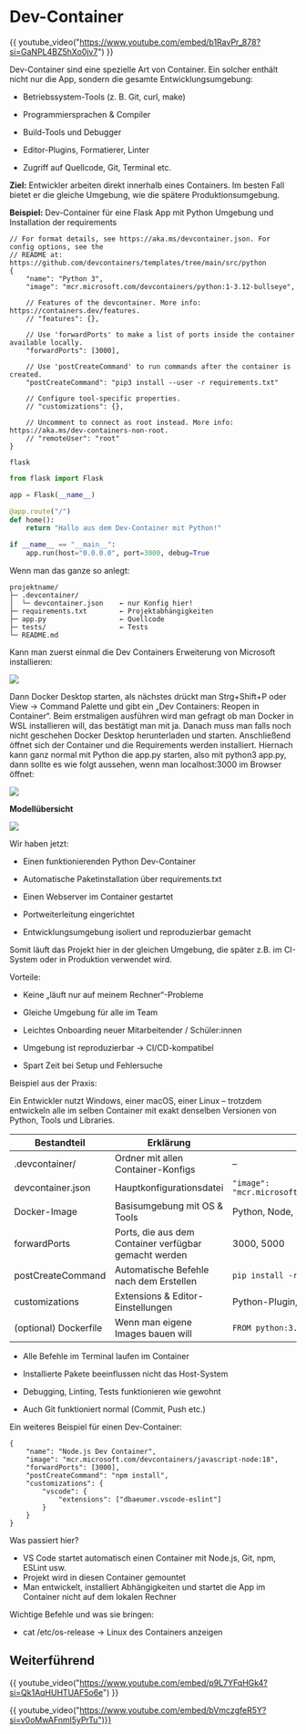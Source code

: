# Dev-Container

{{ youtube_video("https://www.youtube.com/embed/b1RavPr_878?si=GaNPL4BZ5hXo0jv7") }}

Dev-Container sind eine spezielle Art von Container. Ein solcher enthält nicht nur die App, sondern die gesamte Entwicklungsumgebung:

* Betriebssystem-Tools (z. B. Git, curl, make)

* Programmiersprachen & Compiler

* Build-Tools und Debugger

* Editor-Plugins, Formatierer, Linter

* Zugriff auf Quellcode, Git, Terminal etc.

**Ziel:** Entwickler arbeiten direkt innerhalb eines Containers. Im besten Fall bietet er die gleiche Umgebung, wie die spätere Produktionsumgebung.


**Beispiel:** Dev-Container für eine Flask App mit Python Umgebung und Installation der requirements

```title="Devcontainer.json"
// For format details, see https://aka.ms/devcontainer.json. For config options, see the
// README at: https://github.com/devcontainers/templates/tree/main/src/python
{
    "name": "Python 3",
    "image": "mcr.microsoft.com/devcontainers/python:1-3.12-bullseye",

    // Features of the devcontainer. More info: https://containers.dev/features.
    // "features": {},

    // Use 'forwardPorts' to make a list of ports inside the container available locally.
    "forwardPorts": [3000],

    // Use 'postCreateCommand' to run commands after the container is created.
    "postCreateCommand": "pip3 install --user -r requirements.txt"

    // Configure tool-specific properties.
    // "customizations": {},

    // Uncomment to connect as root instead. More info: https://aka.ms/dev-containers-non-root.
    // "remoteUser": "root"
}
```

```title="Requirements.txt"
flask
```

```python title="app.py"
from flask import Flask

app = Flask(__name__)

@app.route("/")
def home():
    return "Hallo aus dem Dev-Container mit Python!"

if __name__ == "__main__":
    app.run(host="0.0.0.0", port=3000, debug=True
```

Wenn man das ganze so anlegt:

```
projektname/
├─ .devcontainer/
│  └─ devcontainer.json    ← nur Konfig hier!
├─ requirements.txt        ← Projektabhängigkeiten
├─ app.py                  ← Quellcode
├─ tests/                  ← Tests
└─ README.md
```

Kann man zuerst einmal die Dev Containers Erweiterung von Microsoft installieren:

![](../assets/docker_102.jpg)

Dann Docker Desktop starten, als nächstes drückt man Strg+Shift+P oder View -> Command Palette und gibt ein „Dev Containers: Reopen in Container“. Beim erstmaligen ausführen wird man gefragt ob man Docker in WSL installieren will, das bestätigt man mit ja. Danach muss man falls noch nicht geschehen Docker Desktop herunterladen und starten. Anschließend öffnet sich der Container und die Requirements werden installiert. Hiernach kann ganz normal mit Python die app.py starten, also mit python3 app.py, dann sollte es wie folgt aussehen, wenn man localhost:3000 im Browser öffnet:

![](../assets/docker_104.jpg)

**Modellübersicht**

![](../assets/docker_101.jpg)


Wir haben jetzt:

* Einen funktionierenden Python Dev-Container

* Automatische Paketinstallation über requirements.txt

* Einen Webserver im Container gestartet

* Portweiterleitung eingerichtet

* Entwicklungsumgebung isoliert und reproduzierbar gemacht

Somit läuft das Projekt hier in der gleichen Umgebung, die später z.B. im CI-System oder in Produktion verwendet wird.


Vorteile:

* Keine „läuft nur auf meinem Rechner“-Probleme

* Gleiche Umgebung für alle im Team

* Leichtes Onboarding neuer Mitarbeitender / Schüler:innen

* Umgebung ist reproduzierbar → CI/CD-kompatibel

* Spart Zeit bei Setup und Fehlersuche

Beispiel aus der Praxis:

Ein Entwickler nutzt Windows, einer macOS, einer Linux – trotzdem entwickeln alle im selben Container mit exakt denselben Versionen von Python, Tools und Libraries.

| Bestandteil         | Erklärung                                         | Beispiel |
|---------------------|--------------------------------------------------|-----------|
| .devcontainer/      | Ordner mit allen Container-Konfigs               | – |
| devcontainer.json   | Hauptkonfigurationsdatei                         | `"image": "mcr.microsoft.com/devcontainers/python:3.12"` |
| Docker-Image        | Basisumgebung mit OS & Tools                     | Python, Node, Ubuntu etc. |
| forwardPorts        | Ports, die aus dem Container verfügbar gemacht werden | 3000, 5000 |
| postCreateCommand   | Automatische Befehle nach dem Erstellen          | `pip install -r requirements.txt` |
| customizations      | Extensions & Editor-Einstellungen                | Python-Plugin, Linter etc. |
| (optional) Dockerfile | Wenn man eigene Images bauen will              | `FROM python:3.12-slim` |

* Alle Befehle im Terminal laufen im Container

* Installierte Pakete beeinflussen nicht das Host-System

* Debugging, Linting, Tests funktionieren wie gewohnt

* Auch Git funktioniert normal (Commit, Push etc.)

Ein weiteres Beispiel für einen Dev-Container:

```title="Devcontainer.json"
{
    "name": "Node.js Dev Container",
    "image": "mcr.microsoft.com/devcontainers/javascript-node:18",
    "forwardPorts": [3000],
    "postCreateCommand": "npm install",
    "customizations": {
        "vscode": {
            "extensions": ["dbaeumer.vscode-eslint"]
        }
    }
}
```

Was passiert hier?

* VS Code startet automatisch einen Container mit Node.js, Git, npm, ESLint usw.
* Projekt wird in diesen Container gemountet
* Man entwickelt, installiert Abhängigkeiten und startet die App im Container nicht auf dem lokalen Rechner



Wichtige Befehle und was sie bringen:

* cat /etc/os-release → Linux des Containers anzeigen

## Weiterführend

{{ youtube_video("https://www.youtube.com/embed/p9L7YFqHGk4?si=Qk1AqHUHTUAF5o6e") }}

{{ youtube_video("https://www.youtube.com/embed/bVmczgfeR5Y?si=v0oMwAFnml5yPrTu")}}